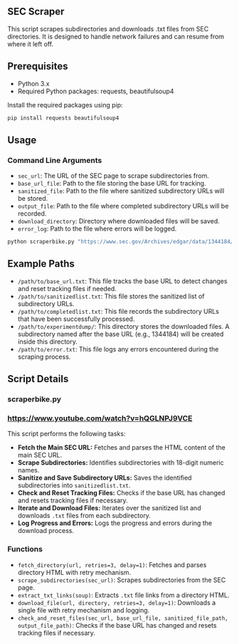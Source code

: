 ## SEC Scraper

This script scrapes subdirectories and downloads .txt files from SEC directories. It is designed to handle network failures and can resume from where it left off.

## Prerequisites

- Python 3.x
- Required Python packages: requests, beautifulsoup4

Install the required packages using pip:

```sh
pip install requests beautifulsoup4
```

## Usage

### Command Line Arguments

- `sec_url`: The URL of the SEC page to scrape subdirectories from.
- `base_url_file`: Path to the file storing the base URL for tracking.
- `sanitized_file`: Path to the file where sanitized subdirectory URLs will be stored.
- `output_file`: Path to the file where completed subdirectory URLs will be recorded.
- `download_directory`: Directory where downloaded files will be saved.
- `error_log`: Path to the file where errors will be logged.

```sh
python scraperbike.py "https://www.sec.gov/Archives/edgar/data/1344184/" "/path/to/base_url.txt" "/path/to/sanitizedlist.txt" "/path/to/completedlist.txt" "/path/to/experimentdump/" "/path/to/error.txt"
```

## Example Paths

- `/path/to/base_url.txt`: This file tracks the base URL to detect changes and reset tracking files if needed.
- `/path/to/sanitizedlist.txt`: This file stores the sanitized list of subdirectory URLs.
- `/path/to/completedlist.txt`: This file records the subdirectory URLs that have been successfully processed.
- `/path/to/experimentdump/`: This directory stores the downloaded files. A subdirectory named after the base URL (e.g., 1344184) will be created inside this directory.
- `/path/to/error.txt`: This file logs any errors encountered during the scraping process.

## Script Details

### scraperbike.py
### https://www.youtube.com/watch?v=hQGLNPJ9VCE

This script performs the following tasks:

- **Fetch the Main SEC URL:** Fetches and parses the HTML content of the main SEC URL.
- **Scrape Subdirectories:** Identifies subdirectories with 18-digit numeric names.
- **Sanitize and Save Subdirectory URLs:** Saves the identified subdirectories into `sanitizedlist.txt`.
- **Check and Reset Tracking Files:** Checks if the base URL has changed and resets tracking files if necessary.
- **Iterate and Download Files:** Iterates over the sanitized list and downloads `.txt` files from each subdirectory.
- **Log Progress and Errors:** Logs the progress and errors during the download process.

### Functions

- `fetch_directory(url, retries=3, delay=1)`: Fetches and parses directory HTML with retry mechanism.
- `scrape_subdirectories(sec_url)`: Scrapes subdirectories from the SEC page.
- `extract_txt_links(soup)`: Extracts `.txt` file links from a directory HTML.
- `download_file(url, directory, retries=3, delay=1)`: Downloads a single file with retry mechanism and logging.
- `check_and_reset_files(sec_url, base_url_file, sanitized_file_path, output_file_path)`: Checks if the base URL has changed and resets tracking files if necessary.

